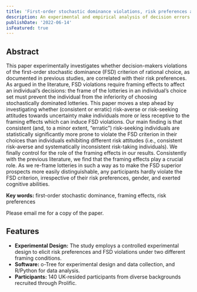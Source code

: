 ```yaml
---
title: 'First-order stochastic dominance violations, risk preferences and framing effects'
description: An experimental and empirical analysis of decision errors under risk and uncertainty and their relationship with risk preferences and framing effects.
publishDate: '2022-06-14'
isFeatured: true
---
```


## Abstract
This paper experimentally investigates whether decision-makers violations of the first-order stochastic dominance (FSD) criterion of rational choice, as documented in previous studies, are correlated with their risk preferences. As argued in the literature, FSD violations require framing effects to affect an individual’s decisions: the frame of the lotteries in an individual’s choice set must prevent the individual from the inferiority of choosing stochastically dominated lotteries. This paper moves a step ahead by investigating whether (consistent or erratic) risk-averse or risk-seeking attitudes towards uncertainty make individuals more or less receptive to the framing effects which can induce FSD violations. Our main finding is that consistent (and, to a minor extent, “erratic”) risk-seeking individuals are statistically significantly more prone to violate the FSD criterion in their choices than individuals exhibiting different risk attitudes (i.e., consistent risk-averse and systematically inconsistent risk-taking individuals). We finally control for the role of the framing effects in our results. Consistently with the previous literature, we find that the framing effects play a crucial role. As we re-frame lotteries in such a way as to make the FSD superior prospects more easily distinguishable, any participants hardly violate the FSD criterion, irrespective of their risk preferences, gender, and exerted cognitive abilities.

**Key words:** first-order stochastic dominance, framing effects, risk preferences

Please email me for a copy of the paper. 

## Features

- **Experimental Design:** The study employs a controlled experimental design to elicit risk preferences and FSD violations under two different framing conditions.
- **Software:** o-Tree for experimental design and data collection, and R/Python for data analysis.
- **Participants:** 140 UK-resided participants from diverse backgrounds recruited through Prolific.

